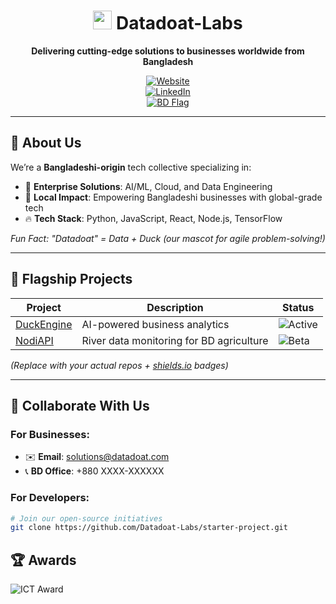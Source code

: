 <!-- Header with dynamic badges -->
<div align="center">
  
# <img src="https://em-content.zobj.net/source/microsoft-teams/363/duck_1f986.png" width="30px"/> Datadoat-Labs  
**Delivering cutting-edge solutions to businesses worldwide from Bangladesh**  

[![Website](https://img.shields.io/badge/🌐_Visit-Datadoat.com-2CA5E0?style=flat&logo=google-chrome)](https://datadoat.com)  
[![LinkedIn](https://img.shields.io/badge/🔗_Follow-LinkedIn-0077B5?style=flat&logo=linkedin)](https://linkedin.com/company/datadoat-labs)  
[![BD Flag](https://img.shields.io/badge/🇧🇩_Proudly_Bangladeshi-006A4E?style=flat)](https://en.wikipedia.org/wiki/Bangladesh)  

</div>

---

## 🏢 **About Us**  
We’re a **Bangladeshi-origin** tech collective specializing in:  
- 🚀 **Enterprise Solutions**: AI/ML, Cloud, and Data Engineering  
- 🌱 **Local Impact**: Empowering Bangladeshi businesses with global-grade tech  
- 🔥 **Tech Stack**: Python, JavaScript, React, Node.js, TensorFlow  

*Fun Fact: "Datadoat" = Data + Duck (our mascot for agile problem-solving!)*  

---

## 🌟 **Flagship Projects**  
| Project | Description | Status |  
|---------|-------------|--------|  
| [DuckEngine](link) | AI-powered business analytics | ![Active](https://img.shields.io/badge/🟢_Active-4BC51D) |  
| [NodiAPI](link) | River data monitoring for BD agriculture | ![Beta](https://img.shields.io/badge/🟡_Beta-FCC419) |  

*(Replace with your actual repos + [shields.io](https://shields.io) badges)*  

---

## 🤝 **Collaborate With Us**  
### For Businesses:  
- ✉️ **Email**: solutions@datadoat.com  
- 📞 **BD Office**: +880 XXXX-XXXXXX  

### For Developers:  
```bash
# Join our open-source initiatives  
git clone https://github.com/Datadoat-Labs/starter-project.git

```

## 🏆 **Awards**  
![ICT Award](https://img.shields.io/badge/🏅_National_ICT_Award_2023-8B0000)  
